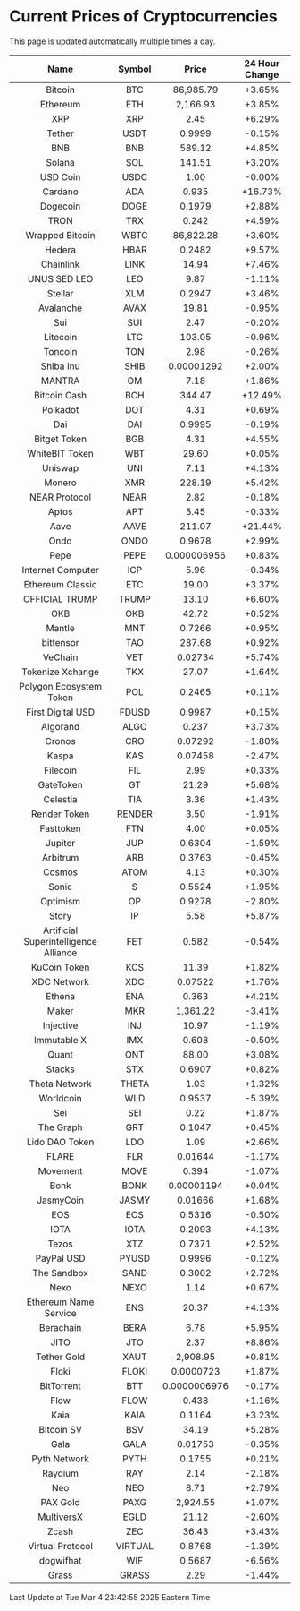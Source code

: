 # Current Prices of Cryptocurrencies
This page is updated automatically multiple times a day.

| Name | Symbol | Price | 24 Hour Change |
| :---: |:---:| :---: | :---: |
| Bitcoin | BTC | 86,985.79 | +3.65% |
| Ethereum | ETH | 2,166.93 | +3.85% |
| XRP | XRP | 2.45 | +6.29% |
| Tether | USDT | 0.9999 | -0.15% |
| BNB | BNB | 589.12 | +4.85% |
| Solana | SOL | 141.51 | +3.20% |
| USD Coin | USDC | 1.00 | -0.00% |
| Cardano | ADA | 0.935 | +16.73% |
| Dogecoin | DOGE | 0.1979 | +2.88% |
| TRON | TRX | 0.242 | +4.59% |
| Wrapped Bitcoin | WBTC | 86,822.28 | +3.60% |
| Hedera | HBAR | 0.2482 | +9.57% |
| Chainlink | LINK | 14.94 | +7.46% |
| UNUS SED LEO | LEO | 9.87 | -1.11% |
| Stellar | XLM | 0.2947 | +3.46% |
| Avalanche | AVAX | 19.81 | -0.95% |
| Sui | SUI | 2.47 | -0.20% |
| Litecoin | LTC | 103.05 | -0.96% |
| Toncoin | TON | 2.98 | -0.26% |
| Shiba Inu | SHIB | 0.00001292 | +2.00% |
| MANTRA | OM | 7.18 | +1.86% |
| Bitcoin Cash | BCH | 344.47 | +12.49% |
| Polkadot | DOT | 4.31 | +0.69% |
| Dai | DAI | 0.9995 | -0.19% |
| Bitget Token | BGB | 4.31 | +4.55% |
| WhiteBIT Token | WBT | 29.60 | +0.05% |
| Uniswap | UNI | 7.11 | +4.13% |
| Monero | XMR | 228.19 | +5.42% |
| NEAR Protocol | NEAR | 2.82 | -0.18% |
| Aptos | APT | 5.45 | -0.33% |
| Aave | AAVE | 211.07 | +21.44% |
| Ondo | ONDO | 0.9678 | +2.99% |
| Pepe | PEPE | 0.000006956 | +0.83% |
| Internet Computer | ICP | 5.96 | -0.34% |
| Ethereum Classic | ETC | 19.00 | +3.37% |
| OFFICIAL TRUMP | TRUMP | 13.10 | +6.60% |
| OKB | OKB | 42.72 | +0.52% |
| Mantle | MNT | 0.7266 | +0.95% |
| bittensor | TAO | 287.68 | +0.92% |
| VeChain | VET | 0.02734 | +5.74% |
| Tokenize Xchange | TKX | 27.07 | +1.64% |
| Polygon Ecosystem Token | POL | 0.2465 | +0.11% |
| First Digital USD | FDUSD | 0.9987 | +0.15% |
| Algorand | ALGO | 0.237 | +3.73% |
| Cronos | CRO | 0.07292 | -1.80% |
| Kaspa | KAS | 0.07458 | -2.47% |
| Filecoin | FIL | 2.99 | +0.33% |
| GateToken | GT | 21.29 | +5.68% |
| Celestia | TIA | 3.36 | +1.43% |
| Render Token | RENDER | 3.50 | -1.91% |
| Fasttoken | FTN | 4.00 | +0.05% |
| Jupiter | JUP | 0.6304 | -1.59% |
| Arbitrum | ARB | 0.3763 | -0.45% |
| Cosmos | ATOM | 4.13 | +0.30% |
| Sonic | S | 0.5524 | +1.95% |
| Optimism | OP | 0.9278 | -2.80% |
| Story | IP | 5.58 | +5.87% |
| Artificial Superintelligence Alliance | FET | 0.582 | -0.54% |
| KuCoin Token | KCS | 11.39 | +1.82% |
| XDC Network | XDC | 0.07522 | +1.76% |
| Ethena | ENA | 0.363 | +4.21% |
| Maker | MKR | 1,361.22 | -3.41% |
| Injective | INJ | 10.97 | -1.19% |
| Immutable X | IMX | 0.608 | -0.50% |
| Quant | QNT | 88.00 | +3.08% |
| Stacks | STX | 0.6907 | +0.82% |
| Theta Network | THETA | 1.03 | +1.32% |
| Worldcoin | WLD | 0.9537 | -5.39% |
| Sei | SEI | 0.22 | +1.87% |
| The Graph | GRT | 0.1047 | +0.45% |
| Lido DAO Token | LDO | 1.09 | +2.66% |
| FLARE | FLR | 0.01644 | -1.17% |
| Movement | MOVE | 0.394 | -1.07% |
| Bonk | BONK | 0.00001194 | +0.04% |
| JasmyCoin | JASMY | 0.01666 | +1.68% |
| EOS | EOS | 0.5316 | -0.50% |
| IOTA | IOTA | 0.2093 | +4.13% |
| Tezos | XTZ | 0.7371 | +2.52% |
| PayPal USD | PYUSD | 0.9996 | -0.12% |
| The Sandbox | SAND | 0.3002 | +2.72% |
| Nexo | NEXO | 1.14 | +0.67% |
| Ethereum Name Service | ENS | 20.37 | +4.13% |
| Berachain | BERA | 6.78 | +5.95% |
| JITO | JTO | 2.37 | +8.86% |
| Tether Gold | XAUT | 2,908.95 | +0.81% |
| Floki | FLOKI | 0.0000723 | +1.87% |
| BitTorrent | BTT | 0.0000006976 | -0.17% |
| Flow | FLOW | 0.438 | +1.16% |
| Kaia | KAIA | 0.1164 | +3.23% |
| Bitcoin SV | BSV | 34.19 | +5.28% |
| Gala | GALA | 0.01753 | -0.35% |
| Pyth Network | PYTH | 0.1755 | +0.21% |
| Raydium | RAY | 2.14 | -2.18% |
| Neo | NEO | 8.71 | +2.79% |
| PAX Gold | PAXG | 2,924.55 | +1.07% |
| MultiversX | EGLD | 21.12 | -2.60% |
| Zcash | ZEC | 36.43 | +3.43% |
| Virtual Protocol | VIRTUAL | 0.8768 | -1.39% |
| dogwifhat | WIF | 0.5687 | -6.56% |
| Grass | GRASS | 2.29 | -1.44% |

Last Update at Tue Mar  4 23:42:55 2025 Eastern Time